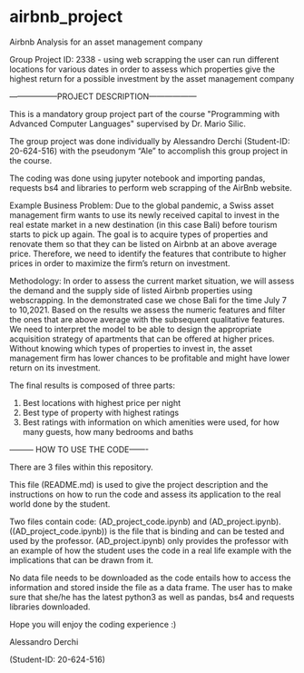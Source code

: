 # airbnb_project

Airbnb Analysis for an asset management company

Group Project ID: 2338 - using web scrapping the user can run different locations for various dates in order to assess which properties give the highest return for a possible investment by the asset management company 

——————PROJECT DESCRIPTION——————

This is a mandatory group project part of the course "Programming with Advanced Computer Languages" supervised by Dr. Mario Silic.

The group project was done individually by Alessandro Derchi (Student-ID: 20-624-516) with the pseudonym “Ale” to accomplish this group project in the course.

The coding was done using jupyter notebook and importing pandas, requests bs4 and libraries to perform web scrapping of the AirBnb website.

Example Business Problem:
Due to the global pandemic, a Swiss asset management firm wants to use its newly received capital to invest in the real estate market in a new destination (in this case Bali) before tourism starts to pick up again. The goal is to acquire types of properties and renovate them so that they can be listed on Airbnb at an above average price. Therefore, we need to identify the features that contribute to higher prices in order to maximize the firm’s return on investment.

Methodology:
In order to assess the current market situation, we will assess the demand and the supply side of listed Airbnb properties using webscrapping. In the demonstrated case we chose Bali for the time July 7 to 10,2021. Based on the results we assess the numeric features and filter the ones that are above average with the subsequent qualitative features.
We need to interpret the model to be able to design the appropriate acquisition strategy of apartments that can be offered at higher prices. Without knowing which types of properties to invest in, the asset management firm has lower chances to be profitable and might have lower return on its investment.

The final results is composed of three parts: 
1. Best locations with highest price per night
2. Best type of property with highest ratings 
3. Best ratings with information on which amenities were used, for how many guests, how many bedrooms and baths

——— HOW TO USE THE CODE——-

There are 3 files within this repository.

This file (README.md) is used to give the project description and the instructions on how to run the code and assess its application to the real world done by the student.

Two files contain code: (AD_project_code.ipynb) and (AD_project.ipynb). ((AD_project_code.ipynb)) is the file that is binding and can be tested and used by the professor.  (AD_project.ipynb) only provides the professor with an example of how the student uses the code in a real life example with the implications that can be drawn from it.

No data file needs to be downloaded as the code entails how to access the information and stored inside the file as a data frame. The user has to make sure that she/he has the latest python3 as well as pandas, bs4 and requests libraries downloaded.

Hope you will enjoy the coding experience :)

 
Alessandro Derchi 

(Student-ID: 20-624-516)
